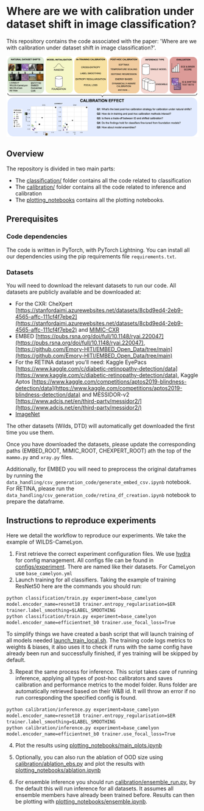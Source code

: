 # Where are we with calibration under dataset shift in image classification?

This repository contains the code associated with the paper: 'Where are we with calibration under dataset shift in image classification?'.

![alt text](figure1.png)

## Overview
The repository is divided in two main parts:
* The [classification/](classification/) folder contains all the code related to classification
* The [calibration/](calibration/) folder contains all the code related to inference and calibration
* The [plotting_notebooks](plotting_notebooks) contains all the plotting notebooks.


## Prerequisites

### Code dependencies
The code is written in PyTorch, with PyTorch Lightning. 
You can install all our dependencies using the pip requirements file `requirements.txt`. 

### Datasets
You will need to download the relevant datasets to run our code. 
All datasets are publicly available and be downloaded at:
* For the CXR: CheXpert [https://stanfordaimi.azurewebsites.net/datasets/8cbd9ed4-2eb9-4565-affc-111cf4f7ebe2](https://stanfordaimi.azurewebsites.net/datasets/8cbd9ed4-2eb9-4565-affc-111cf4f7ebe2) and [MIMIC-CXR](https://mimic.mit.edu/docs/iv/modules/cxr/)
* EMBED [https://pubs.rsna.org/doi/full/10.1148/ryai.220047](https://pubs.rsna.org/doi/full/10.1148/ryai.220047), [https://github.com/Emory-HITI/EMBED_Open_Data/tree/main](https://github.com/Emory-HITI/EMBED_Open_Data/tree/main)
* For the RETINA dataset you'll need: Kaggle EyePacs [https://www.kaggle.com/c/diabetic-retinopathy-detection/data](https://www.kaggle.com/c/diabetic-retinopathy-detection/data), Kaggle Aptos [https://www.kaggle.com/competitions/aptos2019-blindness-detection/data](https://www.kaggle.com/competitions/aptos2019-blindness-detection/data) and MESSIDOR-v2 [https://www.adcis.net/en/third-party/messidor2/](https://www.adcis.net/en/third-party/messidor2/)
* [ImageNet](https://www.image-net.org)

The other datasets (Wilds, DTD) will automatically get downloaded the first time you use them.

Once you have downloaded the datasets, please update the corresponding paths (EMBED_ROOT, MIMIC_ROOT, CHEXPERT_ROOT) ath the top of the `mammo.py` and `xray.py` files.

Additionally, for EMBED you will need to preprocess the original dataframes by running the `data_handling/csv_generation_code/generate_embed_csv.ipynb` notebook. For RETINA, please run the `data_handling/csv_generation_code/retina_df_creation.ipynb` notebook to prepare the dataframe.


## Instructions to reproduce experiments

Here we detail the workflow to reproduce our experiments. We take the example of WILDS-CameLyon.

1. First retrieve the correct experiment configuration files. We use [hydra](https://hydra.cc/docs/1.0/advanced/override_grammar/basic/) for config management. All configs file can be found in [configs/experiment](/configs/experiment/). There are named like their datasets. For CameLyon use `base_camelyon.yml`
2. Launch training for all classifiers. Taking the example of training ResNet50 here are the commands you should run:

```
python classification/train.py experiment=base_camelyon model.encoder_name=resnet18 trainer.entropy_regularisation=$ER trainer.label_smoothing=$LABEL_SMOOTHING
python classification/train.py experiment=base_camelyon model.encoder_name=efficientnet_b0 trainer.use_focal_loss=True
```
To simplify things we have created a bash script that will launch training of all models needed [launch_train_local.sh](/launch_train_local.sh). The training code logs metrics to weights & biases, it also uses it to check if runs with the same config have already been run and successfully finished, if yes training will be skipped by default.

3. Repeat the same process for inference. This script takes care of running inference, applying all types of post-hoc calibrators and saves calibration and performance metrics to the model folder. Runs folder are automatically retrieved based on their W&B id. It will throw an error if no run corresponding the specified config is found.
```
python calibration/inference.py experiment=base_camelyon model.encoder_name=resnet18 trainer.entropy_regularisation=$ER trainer.label_smoothing=$LABEL_SMOOTHING
python calibration/inference.py experiment=base_camelyon model.encoder_name=efficientnet_b0 trainer.use_focal_loss=True
```

4. Plot the results using [plotting_notebooks/main_plots.ipynb](/plotting_notebooks/main_plots.ipynb)

5. Optionally, you can also run the ablation of OOD size using [calibration/ablation_ebs.py](/calibration/ablation_ebs.py) and plot the results with [plotting_notebooks/ablation.ipynb](/plotting_notebooks/ablation.ipynb)

6. For ensemble inference you should run [calibration/ensemble_run.py](/calibration/ensemble_run.py), by the default this will run inference for all datasets. It assumes all ensemble members have already been trained before. Results can then be plotting with [plotting_notebooks/ensemble.ipynb](/plotting_notebooks/ensemble.ipynb).
 
